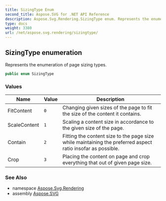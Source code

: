 ```yaml
---
title: SizingType Enum
second_title: Aspose.SVG for .NET API Reference
description: Aspose.Svg.Rendering.SizingType enum. Represents the enumeration of page sizing types
type: docs
weight: 3380
url: /net/aspose.svg.rendering/sizingtype/
---
```

## SizingType enumeration

Represents the enumeration of page sizing types.

```csharp
public enum SizingType
```

### Values

| Name | Value | Description |
| --- | --- | --- |
| FitContent | `0` | Changing given sizes of the page to fit the size of the content it contains. |
| ScaleContent | `1` | Scaling a content size in accordance to the given size of the page. |
| Contain | `2` | Fitting the content size to the page size while maintaining the preferred aspect ratio insofar as possible. |
| Crop | `3` | Placing the content on page and crop everything that out of given page size. |

### See Also

* namespace [Aspose.Svg.Rendering](../../aspose.svg.rendering/)
* assembly [Aspose.SVG](../../)
